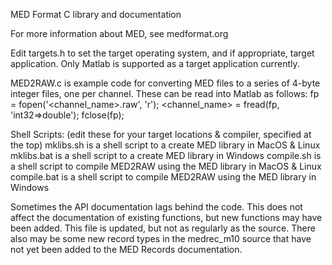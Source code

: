 
MED Format C library and documentation

For more information about MED, see medformat.org

Edit targets.h to set the target operating system, and if appropriate, target application.
Only Matlab is supported as a target application currently.

MED2RAW.c is example code for converting MED files to a series of 4-byte integer files, one per channel.
These can be read into Matlab as follows:
fp = fopen('<channel_name>.raw', 'r');
<channel_name> = fread(fp, 'int32=>double');
fclose(fp);

Shell Scripts: (edit these for your target locations & compiler, specified at the top)
mklibs.sh is a shell script to a create MED library in MacOS & Linux
mklibs.bat is a shell script to a create MED library in Windows
compile.sh is a shell script to compile MED2RAW using the MED library in MacOS & Linux
compile.bat is a shell script to compile MED2RAW using the MED library in Windows

Sometimes the API documentation lags behind the code.  This does not affect the documentation of existing functions, 
but new functions may have been added.  This file is updated, but not as regularly as the source. There also may be some 
new record types in the medrec_m10 source that have not yet been added to the MED Records documentation.

